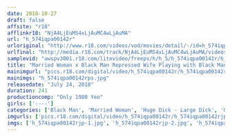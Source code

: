 ```yaml
---
date: 2018-10-27
draft: false
affsite: "r18"
afflinkr18: "NjA4LjEuMS4xLjAuMC4wLjAuMA"
url: "h_574iqpa00142r"
urloriginal: "http://www.r18.com/videos/vod/movies/detail/-/id=h_574iqpa00142r"
urlfinal: "http://media.r18.com/track/NjA4LjEuMS4xLjAuMC4wLjAuMA/videos/vod/movies/detail/-/id=h_574iqpa00142r"
samplevid: "awspv3001.r18.com/litevideo/freepv/h/h_5/h_574iqpa00142r/h_574iqpa00142r_dmb_w.mp4"
title: "Married Woman x Black Man Repressed Wife Playing with Black Man"
mainimgurl: "pics.r18.com/digital/video/h_574iqpa00142r/h_574iqpa00142rps.jpg"
mainimgs: "h_574iqpa00142rps.jpg"
releasedate: "July 24, 2018"
duration: 241
productioncomp: "Only 1980 Yen"
girls: ['----']
categories: ['Black Man', 'Married Woman', 'Huge Dick - Large Dick', 'Over 4 Hours']
imgurls: ['pics.r18.com/digital/video/h_574iqpa00142r/h_574iqpa00142rjp-1.jpg', 'pics.r18.com/digital/video/h_574iqpa00142r/h_574iqpa00142rjp-2.jpg', 'pics.r18.com/digital/video/h_574iqpa00142r/h_574iqpa00142rjp-3.jpg', 'pics.r18.com/digital/video/h_574iqpa00142r/h_574iqpa00142rjp-4.jpg', 'pics.r18.com/digital/video/h_574iqpa00142r/h_574iqpa00142rjp-5.jpg', 'pics.r18.com/digital/video/h_574iqpa00142r/h_574iqpa00142rjp-6.jpg', 'pics.r18.com/digital/video/h_574iqpa00142r/h_574iqpa00142rjp-7.jpg', 'pics.r18.com/digital/video/h_574iqpa00142r/h_574iqpa00142rjp-8.jpg', 'pics.r18.com/digital/video/h_574iqpa00142r/h_574iqpa00142rjp-9.jpg', 'pics.r18.com/digital/video/h_574iqpa00142r/h_574iqpa00142rjp-10.jpg', 'pics.r18.com/digital/video/h_574iqpa00142r/h_574iqpa00142rjp-11.jpg', 'pics.r18.com/digital/video/h_574iqpa00142r/h_574iqpa00142rjp-12.jpg', 'pics.r18.com/digital/video/h_574iqpa00142r/h_574iqpa00142rjp-13.jpg', 'pics.r18.com/digital/video/h_574iqpa00142r/h_574iqpa00142rjp-14.jpg', 'pics.r18.com/digital/video/h_574iqpa00142r/h_574iqpa00142rjp-15.jpg', 'pics.r18.com/digital/video/h_574iqpa00142r/h_574iqpa00142rjp-16.jpg', 'pics.r18.com/digital/video/h_574iqpa00142r/h_574iqpa00142rjp-17.jpg', 'pics.r18.com/digital/video/h_574iqpa00142r/h_574iqpa00142rjp-18.jpg', 'pics.r18.com/digital/video/h_574iqpa00142r/h_574iqpa00142rjp-19.jpg', 'pics.r18.com/digital/video/h_574iqpa00142r/h_574iqpa00142rjp-20.jpg']
imgs: ['h_574iqpa00142rjp-1.jpg', 'h_574iqpa00142rjp-2.jpg', 'h_574iqpa00142rjp-3.jpg', 'h_574iqpa00142rjp-4.jpg', 'h_574iqpa00142rjp-5.jpg', 'h_574iqpa00142rjp-6.jpg', 'h_574iqpa00142rjp-7.jpg', 'h_574iqpa00142rjp-8.jpg', 'h_574iqpa00142rjp-9.jpg', 'h_574iqpa00142rjp-10.jpg', 'h_574iqpa00142rjp-11.jpg', 'h_574iqpa00142rjp-12.jpg', 'h_574iqpa00142rjp-13.jpg', 'h_574iqpa00142rjp-14.jpg', 'h_574iqpa00142rjp-15.jpg', 'h_574iqpa00142rjp-16.jpg', 'h_574iqpa00142rjp-17.jpg', 'h_574iqpa00142rjp-18.jpg', 'h_574iqpa00142rjp-19.jpg', 'h_574iqpa00142rjp-20.jpg']
---
```

